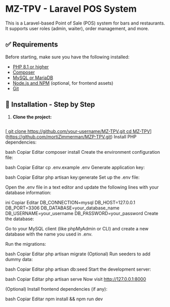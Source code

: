 # MZ-TPV - Laravel POS System

This is a Laravel-based Point of Sale (POS) system for bars and restaurants. It supports user roles (admin, waiter), order management, and more.

## ✅ Requirements

Before starting, make sure you have the following installed:

- [PHP 8.1 or higher](https://www.php.net/)
- [Composer](https://getcomposer.org/)
- [MySQL or MariaDB](https://www.mysql.com/)
- [Node.js and NPM](https://nodejs.org/) (optional, for frontend assets)
- [Git](https://git-scm.com/)

## 🚀 Installation - Step by Step

1. **Clone the project:**

   ```bash
  [[ git clone https://github.com/your-username/MZ-TPV.git
   cd MZ-TPV](https://github.com/mortiZimmerman/MZP-TPV.git)](https://github.com/mortiZimmerman/MZP-TPV.git)
Install PHP dependencies:

bash
Copiar
Editar
composer install
Create the environment configuration file:

bash
Copiar
Editar
cp .env.example .env
Generate application key:

bash
Copiar
Editar
php artisan key:generate
Set up the .env file:

Open the .env file in a text editor and update the following lines with your database information:

ini
Copiar
Editar
DB_CONNECTION=mysql
DB_HOST=127.0.0.1
DB_PORT=3306
DB_DATABASE=your_database_name
DB_USERNAME=your_username
DB_PASSWORD=your_password
Create the database:

Go to your MySQL client (like phpMyAdmin or CLI) and create a new database with the name you used in .env.

Run the migrations:

bash
Copiar
Editar
php artisan migrate
(Optional) Run seeders to add dummy data:

bash
Copiar
Editar
php artisan db:seed
Start the development server:

bash
Copiar
Editar
php artisan serve
Now visit http://127.0.0.1:8000

(Optional) Install frontend dependencies (if any):

bash
Copiar
Editar
npm install && npm run dev
